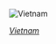 
![Vietnam](https://www.gstatic.com/prettyearth/assets/full/5618.jpg)

*[Vietnam](https://www.google.com/maps/@10.230076,105.708904,14z/data=!3m1!1e3)*
